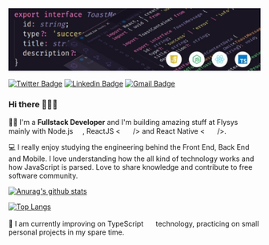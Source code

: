 <img src="https://github.com/eltonlazzarin/eltonlazzarin/blob/master/githubbanner.jpeg" width=970px; />

 
[![Twitter Badge](https://img.shields.io/badge/-@elton_lazzarin-1ca0f1?style=flat-square&labelColor=1ca0f1&logo=twitter&logoColor=white&link=https://twitter.com/elton_lazzarin)](https://twitter.com/elton_lazzarin) [![Linkedin Badge](https://img.shields.io/badge/-Elton%20Lazzarin-blue?style=flat-square&logo=Linkedin&logoColor=white&link=https://www.linkedin.com/in/eltonlazzarin/)](https://www.linkedin.com/in/eltonlazzarin/) 
[![Gmail Badge](https://img.shields.io/badge/-eltonlazzarin@gmail.com-c14438?style=flat-square&logo=Gmail&logoColor=white&link=mailto:eltonlazzarin@gmail.com)](mailto:eltonlazzarin@gmail.com)
 

### Hi there 👋🎉🎉

👨‍💻 I'm a **Fullstack Developer** and I'm building amazing stuff at Flysys mainly with Node.js <img src="https://cdn.discordapp.com/emojis/508965931830083585.png?v=1" height="15px" width="15px" />, ReactJS < <img src="https://cdn.discordapp.com/emojis/508965900976783371.png?v=1" height="15px" width="17px" /> /> and React Native < <img src="https://cdn.discordapp.com/emojis/508965900976783371.png?v=1" height="15px" width="17px" /> />.

💻 I really enjoy studying the engineering behind the Front End, Back End and Mobile. I love understanding how the all kind of technology works and how JavaScript is parsed. Love to share knowledge and contribute to free software community.

[![Anurag's github stats](https://github-readme-stats.vercel.app/api?username=eltonlazzarin&show_icons=true)](https://github.com/eltonlazzarin/github-readme-stats)
 
 
[![Top Langs](https://github-readme-stats.vercel.app/api/top-langs/?username=eltonlazzarin&hide=java)](https://github.com/eltonlazzarin/github-readme-stats)

🚀 I am currently improving on TypeScript <img src="https://www.typescriptlang.org/icons/icon-48x48.png?v=e0cca9b778c3248c7434bc3c68c0e8b2" height="17px" width="17px" /> technology, practicing on small personal projects in my spare time.
